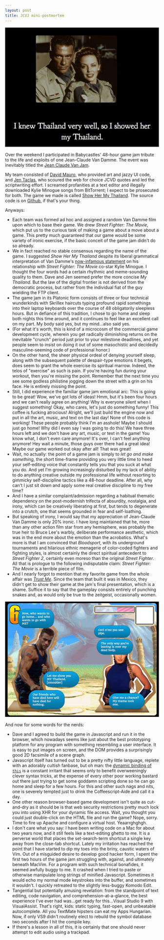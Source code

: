 ```yaml
---
layout: post
title: JCVJ mini-postmortem
---
```


![I knew Thailand very well, so I showed her my Thailand.](/assets/images/2012-08-22-jcvj-mini-postmortem-intro.jpg)

Over the weekend I participated in Babycastles' 48-hour game jam tribute to the life and exploits of one Jean-Claude Van Damme. The event was inevitably titled the [Jean Claude Van Jam](http://jeanclaudevanjam.com/).

My team consisted of [David Mauro](http://www.dmauro.com/), who provided art and jazzy UI code, and [Jen Taclas](http://www.linkedin.com/in/jentaclas), who scoured the web for choice JCVD quotes and led the scriptwriting effort. I screamed profanities at a text editor and illegally downloaded Kylie Minogue songs from BitTorrent; I expect to be prosecuted for both. The game we made is called [Show Her My Thailand](http://showhermythailand.com/). The source code is on [Github](https://github.com/jeffomatic/Van-Jam), if that's your thing.


Anyways:

- Each team was formed ad hoc and assigned a random Van Damme film upon which to base their game. We drew *Street Fighter: The Movie*, which put us to the curious task of making a game about a move about a game. This pretty much guaranteed that our game would be some variety of ironic exercise, if the basic conceit of the game jam didn't do so already.
- We in fact reached no stable consensus regarding the name of the game. I suggested *Show Her My Thailand* despite its liberal grammatical interpretation of Van Damme's [now-infamous statement](http://www.guardian.co.uk/film/2012/aug/10/van-damme-expendables-2) on his relationship with *Street Fighter: The Movie* co-star Kylie Minogue. I thought the four words had a certain rhythmic and meme-sounding quality to them. Dave and Jen seemed prefer the more concise *My Thailand*. But the law of the digital frontier is not derived from the democratic process, but rather from the individual fiat of the guy wielding the FTP client.
- The game jam in its Platonic form consists of three or four technical wunderkinds with Skrillex haircuts typing profound rapid somethings into their laptop keyboards over the course of 48 obligatorily sleepless hours. But in defiance of this tradition, I chose to go home and sleep both nights this time around, and it continues to feel like an excellent call on my part. My body said yes, but my mind…also said yes.
- (For what it's worth, this is kind of a microcosm of the commercial game development cycle, wherein you get radically diminishing returns on the inevitable "crunch" period just prior to your milestone deadlines, and yet people seem to insist on doing it out of some masochistic and decidedly masculine-seeming code of professional honor.)
- On the other hand, the sheer physical ordeal of denying yourself sleep, along with the subsequent palette of despair-type emotions it begets, does seem to grant the whole exercise its spiritual marrow. Indeed, the telos of "exercise" as such is pain. If you're having fun during your workout, then you're missing the point. Remember that the next time you see some godless philistine jogging down the street with a grin on his face. He is entirely missing the point.
- Still, I did experience the familiar game jam emotional arc: This is going to be great! Wow, we've got lots of ideas! Hmm, but it's been four hours and we can't really agree on anything! Why is everyone silent when I suggest something! Okay, who cares, let's just do something funny! This coffee is fucking atrocious! Alright, we'll just build the engine now and put in all the art, music, and text on the last day! None of this code is working! These people probably think I'm an asshole! Maybe I should just go home! Why did I even say I was going to do this! We have three hours left and we don't have any art, music, or text in the game! You know what, I don't even care anymore! It's over, I can't feel anything anymore! Hey wait a minute, those guys over there had a great idea! Maybe our game worked out okay after all! That was great!
- Wait, no actually: the point of a game jam is simply to *let go and make something*, the short time-frame providing you very little time to heed your self-editing voice that constantly tells you that you suck at what you do. And yet I'm growing increasingly disturbed by my lack of ability to do anything creative outside my professional life without resorting to gimmicky self-discipline tactics like a 48-hour deadline. After all, why can't I just sit down and apply some real creative discipline to my free time?
- And I have a similar complaint/admission regarding a habitual thematic dependency on the post-modernish trifecta of absurdity, nostalgia, and irony, which can be creatively liberating at first, but tends to degenerate into a crutch, one that seems grounded in fear and self-loathing.
- But speaking of irony, I would say that my appreciation of Jean-Claude Van Damme is only 20% ironic. I have long maintained that he, more than any other action film star from any hemisphere, was probably the true heir to Bruce Lee's warbly, deliberate performance aesthetic, which was in the end more about the emotion than the acrobatics. What's more is that I am convinced that *Bloodsport*, with its underground tournaments and hilarious ethnic menagerie of color-coded fighters and fighting styles, is almost certainly the direct spiritual antecedent to *Street Fighter 2*, certainly even moreso than the original *Street Fighter*. All that is prologue to the following indisputable claim: *Street Fighter: The Movie* is a terrible piece of film.
- And I nearly forgot to mention that my favorite game from the whole affair was [*Trust Me*](http://www.alebrije-estudios.com/games2/jeanclaudevanjamme/). Since the team that built it was in Mexico, they didn't get to show their game at the jam's final presentation, which is a shame. Suffice it to say that the gameplay consists entirely of punching snakes and, as would only be true to the zeitgeist, occasionally women.

![Ceci n'est pas une pipe.](/assets/images/2012-08-22-jcvj-mini-postmortem-gameplay.jpg)

And now for some words for the nerds:

- Dave and I agreed to build the game in Javascript and run it in the browser, which nowadays seems like just about the best prototyping platform for any program with something resembling a user interface. It is easy to put images on screen, and the DOM provides a surprisingly good 2D facsimile of a scene graph.
- Javascript itself has turned out to be a pretty nifty little language, replete with an adorably cultish fanbase, but oh man: the [dynamic binding of `this`](http://www.digital-web.com/articles/scope_in_javascript/) is a constant irritant that seems only to benefit overweeningly clever syntax tricks, at the expense of every other poor working bastard out there just trying to get some goddamn scripting done so he can go home and sleep for a few hours. For this and other such nags and nits, one is severely tempted just to drink the Coffeescript-Aide and call it a day.
- One other reason browser-based game development isn't quite as cut-and-dry as it should be is that web security restrictions pretty much lock you into using XHR for your dynamic file access. Wait, you thought you could just double-click on the HTML file and run the game? Nope, sorry. Time to fire up Apache and configure a virtual host. Yeaarrghghgh.
- I don't care what you say: I have been writing code on a Mac for about two years now, and it still feels like a text-editing ghetto to me. It is a perverse world that places the set-search-term shortcut a single key away from the close-tab shortcut. Lately my irritation has reached the point that I have started to dip my toes into the briny, caustic waters of Vim. Out of a misguided desire to develop good hacker form, I spent the first two hours of the game jam struggling with, against, and ultimately beneath MacVim. For a program with such technical bonafides, it seemed awfully buggy to me. It crashed when I tried to paste or otherwise manipulate long strings of minified Javascript. Sometimes it would echo my normal mode keystrokes into the buffer, and sometimes it wouldn't. I quickly retreated to the slightly less-buggy Komodo Edit.
- Tangential but potentially amusing revelation: from the standpoint of text editing, code navigation, and comprehension-at-a-glance, the best experience I've ever had was…get ready for this…Visual Studio 9 with VisualAssist. That's right, kids: static typing, fast-open, and unbeatable autocomplete. All you TextMate hipsters can eat my Apps Hungarian. Now, if only VS9 didn't routinely elect to rebuild the symbol database two seconds after I hit the compile key.
- If there's a lesson in all of this, it is certainly that one should never attempt to edit audio using a trackpad.